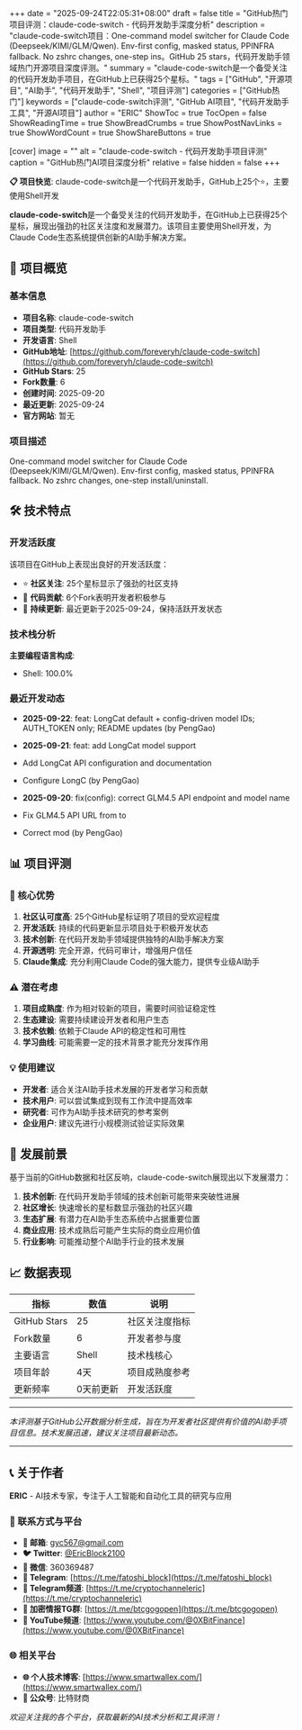 +++
date = "2025-09-24T22:05:31+08:00"
draft = false
title = "GitHub热门项目评测：claude-code-switch - 代码开发助手深度分析"
description = "claude-code-switch项目：One-command model switcher for Claude Code (Deepseek/KIMI/GLM/Qwen). Env-first config, masked status, PPINFRA fallback. No zshrc changes, one-step ins。GitHub 25 stars，代码开发助手领域热门开源项目深度评测。"
summary = "claude-code-switch是一个备受关注的代码开发助手项目，在GitHub上已获得25个星标。"
tags = ["GitHub", "开源项目", "AI助手", "代码开发助手", "Shell", "项目评测"]
categories = ["GitHub热门"]
keywords = ["claude-code-switch评测", "GitHub AI项目", "代码开发助手工具", "开源AI项目"]
author = "ERIC"
ShowToc = true
TocOpen = false
ShowReadingTime = true
ShowBreadCrumbs = true
ShowPostNavLinks = true
ShowWordCount = true
ShowShareButtons = true

[cover]
image = ""
alt = "claude-code-switch - 代码开发助手项目评测"
caption = "GitHub热门AI项目深度分析"
relative = false
hidden = false
+++

**📋 项目快览**: claude-code-switch是一个代码开发助手，GitHub上25个⭐，主要使用Shell开发

**claude-code-switch**是一个备受关注的代码开发助手，在GitHub上已获得25个星标，展现出强劲的社区关注度和发展潜力。该项目主要使用Shell开发，为Claude Code生态系统提供创新的AI助手解决方案。

## 🎯 项目概览

### 基本信息
- **项目名称**: claude-code-switch
- **项目类型**: 代码开发助手
- **开发语言**: Shell
- **GitHub地址**: [https://github.com/foreveryh/claude-code-switch](https://github.com/foreveryh/claude-code-switch)
- **GitHub Stars**: 25
- **Fork数量**: 6
- **创建时间**: 2025-09-20
- **最近更新**: 2025-09-24
- **官方网站**: 暂无

### 项目描述
One-command model switcher for Claude Code (Deepseek/KIMI/GLM/Qwen). Env-first config, masked status, PPINFRA fallback. No zshrc changes, one-step install/uninstall.

## 🛠️ 技术特点

### 开发活跃度
该项目在GitHub上表现出良好的开发活跃度：
- ⭐ **社区关注**: 25个星标显示了强劲的社区支持
- 🔄 **代码贡献**: 6个Fork表明开发者积极参与
- 📅 **持续更新**: 最近更新于2025-09-24，保持活跃开发状态

### 技术栈分析

**主要编程语言构成**:
- Shell: 100.0%


### 最近开发动态
- **2025-09-22**: feat: LongCat default + config-driven model IDs; AUTH_TOKEN only; README updates (by PengGao)
- **2025-09-21**: feat: add LongCat model support

- Add LongCat API configuration and documentation
- Configure LongC (by PengGao)
- **2025-09-20**: fix(config): correct GLM4.5 API endpoint and model name

- Fix GLM4.5 API URL from  to
- Correct mod (by PengGao)


## 📊 项目评测

### 🎯 核心优势
1. **社区认可度高**: 25个GitHub星标证明了项目的受欢迎程度
2. **开发活跃**: 持续的代码更新显示项目处于积极开发状态
3. **技术创新**: 在代码开发助手领域提供独特的AI助手解决方案
4. **开源透明**: 完全开源，代码可审计，增强用户信任
5. **Claude集成**: 充分利用Claude Code的强大能力，提供专业级AI助手

### ⚠️ 潜在考虑
1. **项目成熟度**: 作为相对较新的项目，需要时间验证稳定性
2. **生态建设**: 需要持续建设开发者和用户生态
3. **技术依赖**: 依赖于Claude API的稳定性和可用性
4. **学习曲线**: 可能需要一定的技术背景才能充分发挥作用

### 💡 使用建议
- **开发者**: 适合关注AI助手技术发展的开发者学习和贡献
- **技术用户**: 可以尝试集成到现有工作流中提高效率
- **研究者**: 可作为AI助手技术研究的参考案例
- **企业用户**: 建议先进行小规模测试验证实际效果

## 🔮 发展前景

基于当前的GitHub数据和社区反响，claude-code-switch展现出以下发展潜力：

1. **技术创新**: 在代码开发助手领域的技术创新可能带来突破性进展
2. **社区增长**: 快速增长的星标数显示强劲的社区兴趣
3. **生态扩展**: 有潜力在AI助手生态系统中占据重要位置
4. **商业应用**: 技术成熟后可能产生实际的商业应用价值
5. **行业影响**: 可能推动整个AI助手行业的技术发展

## 📈 数据表现

| 指标 | 数值 | 说明 |
|------|------|------|
| GitHub Stars | 25 | 社区关注度指标 |
| Fork数量 | 6 | 开发者参与度 |
| 主要语言 | Shell | 技术栈核心 |
| 项目年龄 | 4天 | 项目成熟度参考 |
| 更新频率 | 0天前更新 | 开发活跃度 |

---

*本评测基于GitHub公开数据分析生成，旨在为开发者社区提供有价值的AI助手项目信息。技术发展迅速，建议关注项目最新动态。*

---

## 📞 关于作者

**ERIC** - AI技术专家，专注于人工智能和自动化工具的研究与应用

### 🔗 联系方式与平台

- **📧 邮箱**: [gyc567@gmail.com](mailto:gyc567@gmail.com)
- **🐦 Twitter**: [@EricBlock2100](https://twitter.com/EricBlock2100)
- **💬 微信**: 360369487
- **📱 Telegram**: [https://t.me/fatoshi_block](https://t.me/fatoshi_block)
- **📢 Telegram频道**: [https://t.me/cryptochanneleric](https://t.me/cryptochanneleric)
- **👥 加密情报TG群**: [https://t.me/btcgogopen](https://t.me/btcgogopen)
- **🎥 YouTube频道**: [https://www.youtube.com/@0XBitFinance](https://www.youtube.com/@0XBitFinance)

### 🌐 相关平台

- **🌐 个人技术博客**: [https://www.smartwallex.com/](https://www.smartwallex.com/)
- **📖 公众号**: 比特财商

*欢迎关注我的各个平台，获取最新的AI技术分析和工具评测！*
